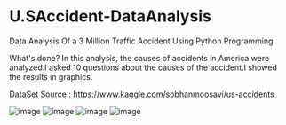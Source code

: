 # U.SAccident-DataAnalysis
Data Analysis Of a 3 Million Traffic Accident Using Python Programming 

What's done?
In this analysis, the causes of accidents in America were analyzed.I asked 10 questions about the causes of the accident.I showed the results in graphics.

DataSet Source : https://www.kaggle.com/sobhanmoosavi/us-accidents

![image](https://user-images.githubusercontent.com/24936165/83649695-287ff600-a5c0-11ea-8f8d-9200e334be46.png)
![image](https://user-images.githubusercontent.com/24936165/83649828-506f5980-a5c0-11ea-8d76-6d246668f6f3.png)
![image](https://user-images.githubusercontent.com/24936165/83649907-6715b080-a5c0-11ea-8b6d-70a9f4e228dd.png)
![image](https://user-images.githubusercontent.com/24936165/83649971-7d237100-a5c0-11ea-9122-633b8368056c.png)


